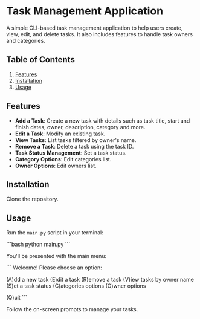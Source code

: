 # Task Management Application

A simple CLI-based task management application to help users create, view, edit, and delete tasks. It also includes features to handle task owners and categories.

## Table of Contents

1. [Features](#features)
2. [Installation](#installation)
3. [Usage](#usage)

## Features

- **Add a Task**: Create a new task with details such as task title, start and finish dates, owner, description, category and more.
- **Edit a Task**: Modify an existing task.
- **View Tasks**: List tasks filtered by owner's name.
- **Remove a Task**: Delete a task using the task ID.
- **Task Status Management**: Set a task status.
- **Category Options**: Edit categories list.
- **Owner Options**: Edit owners list.

## Installation

Clone the repository.

## Usage

Run the `main.py` script in your terminal:

\```bash
python main.py
\```

You'll be presented with the main menu:

\```
Welcome!
Please choose an option:

(A)dd a new task
(E)dit a task
(R)emove a task
(V)iew tasks by owner name
(S)et a task status
(C)ategories options
(O)wner options

(Q)uit
\```

Follow the on-screen prompts to manage your tasks.
